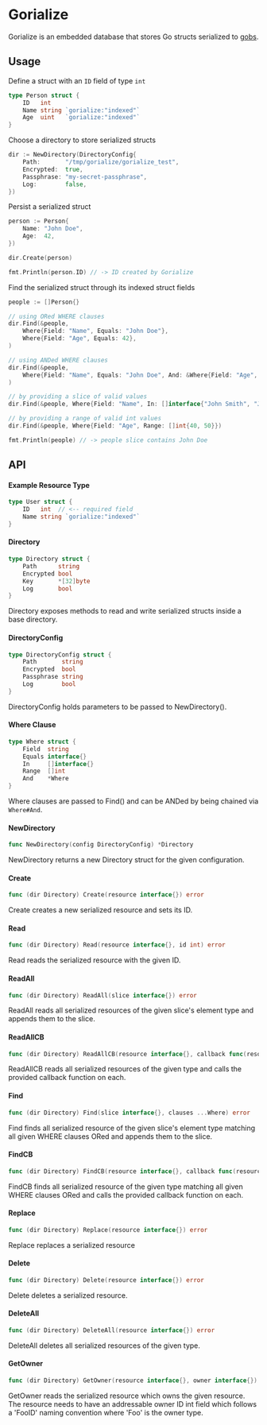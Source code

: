 # Gorialize
Gorialize is an embedded database that stores Go structs serialized to [gobs](https://golang.org/pkg/encoding/gob/).

## Usage
Define a struct with an `ID` field of type `int`
```Go
type Person struct {
    ID   int
    Name string `gorialize:"indexed"`
    Age  uint   `gorialize:"indexed"`
}
```

Choose a directory to store serialized structs
```Go
dir := NewDirectory(DirectoryConfig{
    Path:       "/tmp/gorialize/gorialize_test",
    Encrypted:  true,
    Passphrase: "my-secret-passphrase",
    Log:        false,
})
```

Persist a serialized struct
```Go
person := Person{
    Name: "John Doe",
    Age:  42,
})

dir.Create(person)

fmt.Println(person.ID) // -> ID created by Gorialize
```

Find the serialized struct through its indexed struct fields
```Go
people := []Person{}

// using ORed WHERE clauses
dir.Find(&people,
    Where{Field: "Name", Equals: "John Doe"},
    Where{Field: "Age", Equals: 42},
)

// using ANDed WHERE clauses
dir.Find(&people,
    Where{Field: "Name", Equals: "John Doe", And: &Where{Field: "Age", Equals: 42}},
)

// by providing a slice of valid values
dir.Find(&people, Where{Field: "Name", In: []interface{"John Smith", "John Doe", "Jane Doe"}})

// by providing a range of valid int values
dir.Find(&people, Where{Field: "Age", Range: []int{40, 50}})

fmt.Println(people) // -> people slice contains John Doe
```

## API

#### Example Resource Type
```Go
type User struct {
    ID   int  // <-- required field
    Name string `gorialize:"indexed"`
}
```

#### Directory
```Go
type Directory struct {
    Path      string
    Encrypted bool
    Key       *[32]byte
    Log       bool
}
```
Directory exposes methods to read and write serialized structs inside a base directory.

#### DirectoryConfig
```Go
type DirectoryConfig struct {
    Path       string
    Encrypted  bool
    Passphrase string
    Log        bool
}
```
DirectoryConfig holds parameters to be passed to NewDirectory().

#### Where Clause
```Go
type Where struct {
    Field  string
    Equals interface{}
    In     []interface{}
    Range  []int
    And    *Where
}
```
Where clauses are passed to Find() and can be ANDed by being chained via `Where#And`.

#### NewDirectory
```Go
func NewDirectory(config DirectoryConfig) *Directory
```
NewDirectory returns a new Directory struct for the given configuration.

#### Create
```Go
func (dir Directory) Create(resource interface{}) error
```
Create creates a new serialized resource and sets its ID.

#### Read
```Go
func (dir Directory) Read(resource interface{}, id int) error
```
Read reads the serialized resource with the given ID.

#### ReadAll
```Go
func (dir Directory) ReadAll(slice interface{}) error
```
ReadAll reads all serialized resources of the given slice's element type and appends them to the slice.

#### ReadAllCB
```Go
func (dir Directory) ReadAllCB(resource interface{}, callback func(resource interface{})) error
```
ReadAllCB reads all serialized resources of the given type and calls the provided callback function on each.

#### Find
```Go
func (dir Directory) Find(slice interface{}, clauses ...Where) error
```
Find finds all serialized resource of the given slice's element type matching all given WHERE clauses ORed and appends them to the slice.

#### FindCB
```Go
func (dir Directory) FindCB(resource interface{}, callback func(resource interface{}), clauses ...Where) error
```
FindCB finds all serialized resource of the given type matching all given WHERE clauses ORed and calls the provided callback function on each.

#### Replace
```Go
func (dir Directory) Replace(resource interface{}) error
```
Replace replaces a serialized resource

#### Delete
```Go
func (dir Directory) Delete(resource interface{}) error
```
Delete deletes a serialized resource.

#### DeleteAll
```Go
func (dir Directory) DeleteAll(resource interface{}) error
```
DeleteAll deletes all serialized resources of the given type.

#### GetOwner
```Go
func (dir Directory) GetOwner(resource interface{}, owner interface{}) error
```
GetOwner reads the serialized resource which owns the given resource.
The resource needs to have an addressable owner ID int field which
follows a 'FooID' naming convention where 'Foo' is the owner type.

